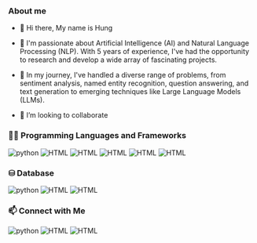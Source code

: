 
<h3> About me</h3>

* 👋 Hi there, My name is Hung

* 👀 I'm passionate about Artificial Intelligence (AI) and Natural Language Processing (NLP). With 5 years of experience, I've had the opportunity to research and develop a wide array of fascinating projects.

* 🌱 In my journey, I've handled a diverse range of problems, from sentiment analysis, named entity recognition, question answering, and text generation to emerging techniques like Large Language Models (LLMs).

* 💞️ I’m looking to collaborate

<h3>👨‍💻 Programming Languages and Frameworks</h3>


<p>
    <img alt="python" src="https://img.shields.io/badge/python-3670A0?logo=python&logoColor=ffdd54">
    <img alt="HTML" src="https://img.shields.io/badge/PyTorch-%23EE4C2C.svg?logo=PyTorch&logoColor=white">
    <img alt="HTML" src="https://img.shields.io/badge/flask-%23000.svg?logo=flask&logoColor=white">
    <img alt="HTML" src="https://img.shields.io/badge/scikit--learn-%23F7931E.svg?logo=scikit-learn&logoColor=white">
    <img alt="HTML" src="https://img.shields.io/badge/pandas-%23150458.svg?logo=pandas&logoColor=white">
    <img alt="HTML" src="https://img.shields.io/badge/numpy-%23013243.svg?logo=numpy&logoColor=white">
</p>


<h3>⛁ Database</h3>


<p>
    <img alt="python" src="https://img.shields.io/badge/mysql-%2300f.svg?logo=mysql&logoColor=white">
    <img alt="HTML" src="https://img.shields.io/badge/redis-%23DD0031.svg?logo=redis&logoColor=white">
    <img alt="HTML" src="https://img.shields.io/badge/-ElasticSearch-005571?logo=elasticsearch">
</p>



<h3>📫 Connect with Me</h3>
<p>
    <img alt="python" src="https://img.shields.io/badge/linkedin-%230077B5.svg?style=for-the-badge&logo=linkedin&logoColor=white">
    <img alt="HTML" src="https://img.shields.io/badge/github-%23121011.svg?style=for-the-badge&logo=github&logoColor=white">
    <img alt="HTML" src="https://img.shields.io/badge/Telegram-2CA5E0?style=for-the-badge&logo=telegram&logoColor=white">
</p>

